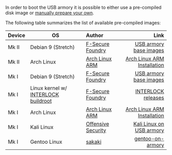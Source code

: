 In order to boot the USB armory it is possible to either use a pre-compiled
disk image or [manually prepare your own](https://github.com/inversepath/usbarmory/wiki/Preparing-a-bootable-image).

The following table summarizes the list of available pre-compiled images:

| Device | OS                                                                                                                                 | Author                                                    | Link                                                                                               |
|:-------|------------------------------------------------------------------------------------------------------------------------------------|:----------------------------------------------------------|---------------------------------------------------------------------------------------------------:|
| Mk II  | Debian 9 (Stretch)                                                                                                                 | [F-Secure Foundry](https://foundry.f-secure.com)          | [USB armory base images](https://github.com/inversepath/usbarmory-debian-base_image)               |
| Mk II  | Arch Linux                                                                                                                         | [Arch Linux ARM](http://archlinuxarm.org/)                | [Arch Linux ARM Installation](https://archlinuxarm.org/platforms/armv7/freescale/usb-armory-mk-ii) |
| Mk I   | Debian 9 (Stretch)                                                                                                                 | [F-Secure Foundry](https://foundry.f-secure.com)          | [USB armory base images](https://github.com/inversepath/usbarmory-debian-base_image/releases)      |
| Mk I   | Linux kernel w/ [INTERLOCK buildroot](https://github.com/inversepath/usbarmory/tree/master/software/buildroot/README-INTERLOCK.md) | [F-Secure Foundry](https://foundry.f-secure.com)          | [INTERLOCK releases](https://github.com/inversepath/interlock/releases)                            |
| Mk I   | Arch Linux                                                                                                                         | [Arch Linux ARM](http://archlinuxarm.org/)                | [Arch Linux ARM Installation](http://archlinuxarm.org/platforms/armv7/freescale/usb-armory)        |
| Mk I   | Kali Linux                                                                                                                         | [Offensive Security](https://www.offensive-security.com/) | [Kali Linux on USB armory](https://docs.kali.org/kali-on-arm/kali-linux-on-usb-armory)             |
| Mk I   | Gentoo Linux                                                                                                                       | [sakaki](https://github.com/sakaki-)                      | [gentoo-on-armory](https://github.com/sakaki-/gentoo-on-armory)                                    |
